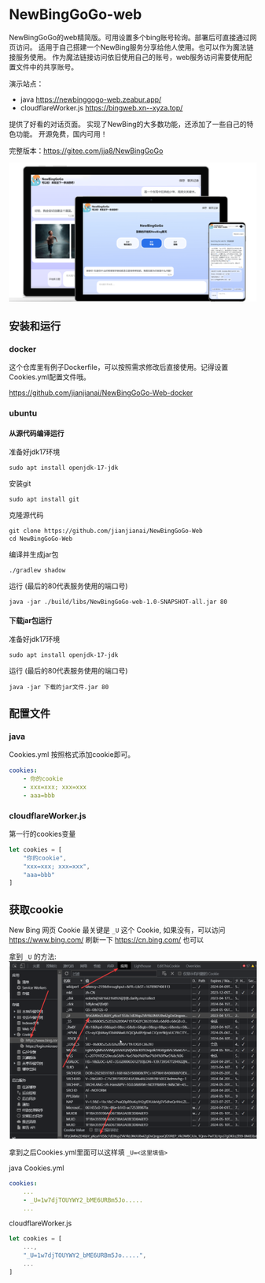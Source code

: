 # NewBingGoGo-web

NewBingGoGo的web精简版。可用设置多个bing账号轮询。部署后可直接通过网页访问。
适用于自己搭建一个NewBing服务分享给他人使用。也可以作为魔法链接服务使用。
作为魔法链接访问依旧使用自己的账号，web服务访问需要使用配置文件中的共享账号。

演示站点：
- java https://newbinggogo-web.zeabur.app/
- cloudflareWorker.js https://bingweb.xn--xyza.top/

提供了好看的对话页面。
实现了NewBing的大多数功能，还添加了一些自己的特色功能。
开源免费，国内可用！

完整版本：https://gitee.com/jja8/NewBingGoGo

![](./docs/img/1.png)

## 安装和运行
### docker

这个仓库里有例子Dockerfile，可以按照需求修改后直接使用。记得设置Cookies.yml配置文件哦。

https://github.com/jianjianai/NewBingGoGo-Web-docker

### ubuntu
#### 从源代码编译运行
准备好jdk17环境
~~~
sudo apt install openjdk-17-jdk
~~~

安装git
~~~
sudo apt install git
~~~

克隆源代码
~~~
git clone https://github.com/jianjianai/NewBingGoGo-Web
cd NewBingGoGo-Web
~~~

编译并生成jar包
~~~
./gradlew shadow
~~~

运行 (最后的80代表服务使用的端口号)
~~~
java -jar ./build/libs/NewBingGoGo-web-1.0-SNAPSHOT-all.jar 80
~~~

#### 下载jar包运行

准备好jdk17环境
~~~
sudo apt install openjdk-17-jdk
~~~

运行 (最后的80代表服务使用的端口号)
~~~
java -jar 下载的jar文件.jar 80
~~~

## 配置文件
### java
Cookies.yml 按照格式添加cookie即可。
~~~ yaml
cookies: 
    - 你的cookie
    - xxx=xxx; xxx=xxx
    - aaa=bbb
~~~

### cloudflareWorker.js

第一行的cookies变量
~~~ javascript
let cookies = [
    "你的cookie",
    "xxx=xxx; xxx=xxx",
    "aaa=bbb"
]
~~~

## 获取cookie
New Bing 网页 Cookie 最关键是 `_U` 这个 Cookie, 如果没有，可以访问 <https://www.bing.com/> 刷新一下 <https://cn.bing.com/> 也可以

拿到 `_U` 的方法:  
![cookie.png](./docs/img/2.png)

拿到之后Cookies.yml里面可以这样填 ```_U=<这里填值>```

java Cookies.yml
~~~ yaml
cookies: 
    ...
    - _U=1w7djTOUYWY2_bME6URBm5Jo.....
    ...
~~~

cloudflareWorker.js
~~~ javascript
let cookies = [
    ...,
    "_U=1w7djTOUYWY2_bME6URBm5Jo.....",
    ...
]
~~~

